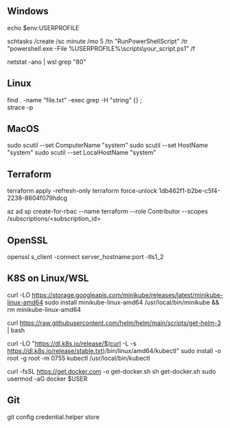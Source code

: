## Windows

echo $env:USERPROFILE

schtasks /create /sc minute /mo 5 /tn "RunPowerShellScript" /tr "powershell.exe -File %USERPROFILE%\scripts\your_script.ps1" /f

netstat -ano | wsl grep "80"

## Linux

find . -name "file.txt" -exec grep -H "string" {} \;  
strace -p <pid>

## MacOS

sudo scutil --set ComputerName "system"
sudo scutil --set HostName "system"
sudo scutil --set LocalHostName "system"

## Terraform

terraform apply -refresh-only
terraform force-unlock 1db462f1-b2be-c5f4-2238-8604f079hdcg   

az ad sp create-for-rbac --name terraform --role Contributor --scopes /subscriptions/<subscription_id>  

## OpenSSL

openssl s_client -connect server_hostname:port -tls1_2

## K8S on Linux/WSL

curl -LO https://storage.googleapis.com/minikube/releases/latest/minikube-linux-amd64
sudo install minikube-linux-amd64 /usr/local/bin/minikube && rm minikube-linux-amd64

curl https://raw.githubusercontent.com/helm/helm/main/scripts/get-helm-3 | bash

curl -LO "https://dl.k8s.io/release/$(curl -L -s https://dl.k8s.io/release/stable.txt)/bin/linux/amd64/kubectl"
sudo install -o root -g root -m 0755 kubectl /usr/local/bin/kubectl

curl -fsSL https://get.docker.com -o get-docker.sh
sh get-docker.sh
sudo usermod -aG docker $USER

## Git

git config credential.helper store
